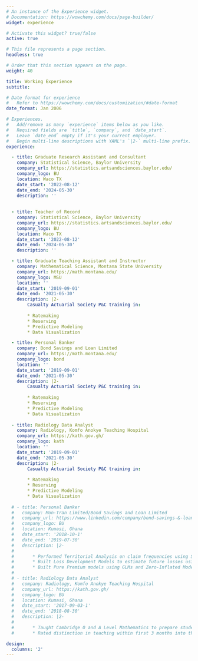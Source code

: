 ```yaml
---
# An instance of the Experience widget.
# Documentation: https://wowchemy.com/docs/page-builder/
widget: experience

# Activate this widget? true/false
active: true

# This file represents a page section.
headless: true

# Order that this section appears on the page.
weight: 40

title: Working Experience
subtitle:

# Date format for experience
#   Refer to https://wowchemy.com/docs/customization/#date-format
date_format: Jan 2006

# Experiences.
#   Add/remove as many `experience` items below as you like.
#   Required fields are `title`, `company`, and `date_start`.
#   Leave `date_end` empty if it's your current employer.
#   Begin multi-line descriptions with YAML's `|2-` multi-line prefix.
experience:

  - title: Graduate Research Assistant and Consultant
    company: Statistical Science, Baylor University
    company_url: https://statistics.artsandsciences.baylor.edu/
    company_logo: BU
    location: Waco TX
    date_start: '2022-08-12'
    date_end: '2024-05-30'
    description: ''
    
    
  - title: Teacher of Record
    company: Statistical Science, Baylor University
    company_url: https://statistics.artsandsciences.baylor.edu/
    company_logo: BU
    location: Waco TX
    date_start: '2022-08-12'
    date_end: '2024-05-30'
    description: ''

  - title: Graduate Teaching Assistant and Instructor
    company: Mathematical Science, Montana State University
    company_url: https://math.montana.edu/
    company_logo: MSU
    location: ''
    date_start: '2019-09-01'
    date_end: '2021-05-30'
    description: |2-
        Casualty Actuarial Society P&C training in:
        
        * Ratemaking
        * Reserving
        * Predictive Modeling
        * Data Visualization

  - title: Personal Banker
    company: Bond Savings and Loan Limited
    company_url: https://math.montana.edu/
    company_logo: bond
    location: ''
    date_start: '2019-09-01'
    date_end: '2021-05-30'
    description: |2-
        Casualty Actuarial Society P&C training in:
        
        * Ratemaking
        * Reserving
        * Predictive Modeling
        * Data Visualization
        
  - title: Radiology Data Analyst
    company: Radiology, Komfo Anokye Teaching Hospital
    company_url: https://kath.gov.gh/
    company_logo: kath
    location: ''
    date_start: '2019-09-01'
    date_end: '2021-05-30'
    description: |2-
        Casualty Actuarial Society P&C training in:
        
        * Ratemaking
        * Reserving
        * Predictive Modeling
        * Data Visualization      
        
  # - title: Personal Banker
  #   company: Mon-Tran Limited/Bond Savings and Loan Limited
  #   company_url: https://www.linkedin.com/company/bond-savings-&-loans/?originalSubdomain=gh
  #   company_logo: BU
  #   location: Kumasi, Ghana
  #   date_start: '2018-10-1'
  #   date_end: '2019-07-30'
  #   description: |2-
  # 
  #       * Performed Territorial Analysis on claim frequencies using Spatially Constrained Clustering Algorithms and Generalized Additive Models to re-cluster rating territories for refining pricing models.
  #       * Built Loss Development Models to estimate future losses using Elastic-Net Poisson GLM.
  #       * Built Pure Premium models using GLMs and Zero-Inflated Models to predict future loss costs.
  # 
  # - title: Radiology Data Analyst
  #   company: Radiology, Komfo Anokye Teaching Hospital
  #   company_url: https://kath.gov.gh/
  #   company_logo: BU
  #   location: Kumasi, Ghana
  #   date_start: '2017-09-03-1'
  #   date_end: '2018-08-30'
  #   description: |2-
  # 
  #       * Taught Cambridge O and A Level Mathematics to prepare students for the IGCSE exams.
  #       * Rated distinction in teaching within first 3 months into the job.

design:
  columns: '2'
---
```

